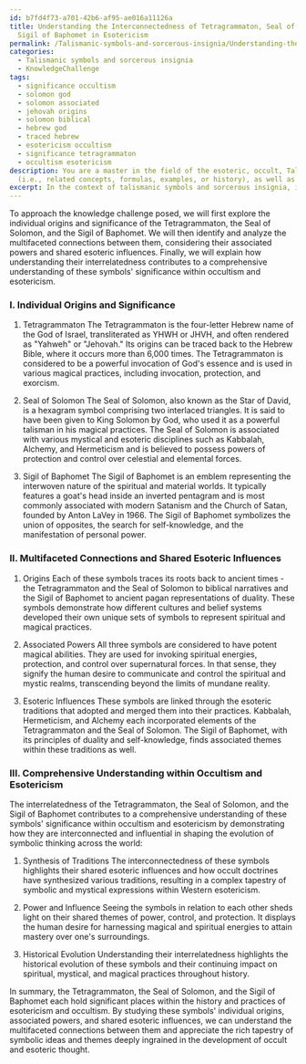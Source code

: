 ```yaml
---
id: b7fd4f73-a701-42b6-af95-ae016a11126a
title: Understanding the Interconnectedness of Tetragrammaton, Seal of Solomon, and
  Sigil of Baphomet in Esotericism
permalink: /Talismanic-symbols-and-sorcerous-insignia/Understanding-the-Interconnectedness-of-Tetragrammaton-Seal-of-Solomon-and-Sigil-of-Baphomet-in-Esot/
categories:
  - Talismanic symbols and sorcerous insignia
  - KnowledgeChallenge
tags:
  - significance occultism
  - solomon god
  - solomon associated
  - jehovah origins
  - solomon biblical
  - hebrew god
  - traced hebrew
  - esotericism occultism
  - significance tetragrammaton
  - occultism esotericism
description: You are a master in the field of the esoteric, occult, Talismanic symbols and sorcerous insignia and Education. You are a writer of tests, challenges, books and deep knowledge on Talismanic symbols and sorcerous insignia for initiates and students to gain deep insights and understanding from. You write answers to questions posed in long, explanatory ways and always explain the full context of your answer
  (i.e., related concepts, formulas, examples, or history), as well as the step-by-step thinking process you take to answer the challenges. Be rigorous and thorough, and summarize the key themes, ideas, and conclusions at the end.
excerpt: In the context of talismanic symbols and sorcerous insignia, identify the multifaceted connections between the Tetragrammaton, the Seal of Solomon, and the Sigil of Baphomet, considering their origins, associated powers, and shared esoteric influences; explain how their interrelatedness contributes to a comprehensive understanding of these symbols' significance within occultism and esotericism.
---
```

To approach the knowledge challenge posed, we will first explore the individual origins and significance of the Tetragrammaton, the Seal of Solomon, and the Sigil of Baphomet. We will then identify and analyze the multifaceted connections between them, considering their associated powers and shared esoteric influences. Finally, we will explain how understanding their interrelatedness contributes to a comprehensive understanding of these symbols' significance within occultism and esotericism.

### I. Individual Origins and Significance

1. Tetragrammaton
The Tetragrammaton is the four-letter Hebrew name of the God of Israel, transliterated as YHWH or JHVH, and often rendered as "Yahweh" or "Jehovah." Its origins can be traced back to the Hebrew Bible, where it occurs more than 6,000 times. The Tetragrammaton is considered to be a powerful invocation of God's essence and is used in various magical practices, including invocation, protection, and exorcism.

2. Seal of Solomon
The Seal of Solomon, also known as the Star of David, is a hexagram symbol comprising two interlaced triangles. It is said to have been given to King Solomon by God, who used it as a powerful talisman in his magical practices. The Seal of Solomon is associated with various mystical and esoteric disciplines such as Kabbalah, Alchemy, and Hermeticism and is believed to possess powers of protection and control over celestial and elemental forces.

3. Sigil of Baphomet
The Sigil of Baphomet is an emblem representing the interwoven nature of the spiritual and material worlds. It typically features a goat's head inside an inverted pentagram and is most commonly associated with modern Satanism and the Church of Satan, founded by Anton LaVey in 1966. The Sigil of Baphomet symbolizes the union of opposites, the search for self-knowledge, and the manifestation of personal power.

### II. Multifaceted Connections and Shared Esoteric Influences

1. Origins
Each of these symbols traces its roots back to ancient times - the Tetragrammaton and the Seal of Solomon to biblical narratives and the Sigil of Baphomet to ancient pagan representations of duality. These symbols demonstrate how different cultures and belief systems developed their own unique sets of symbols to represent spiritual and magical practices.

2. Associated Powers
All three symbols are considered to have potent magical abilities. They are used for invoking spiritual energies, protection, and control over supernatural forces. In that sense, they signify the human desire to communicate and control the spiritual and mystic realms, transcending beyond the limits of mundane reality.

3. Esoteric Influences
These symbols are linked through the esoteric traditions that adopted and merged them into their practices. Kabbalah, Hermeticism, and Alchemy each incorporated elements of the Tetragrammaton and the Seal of Solomon. The Sigil of Baphomet, with its principles of duality and self-knowledge, finds associated themes within these traditions as well.

### III. Comprehensive Understanding within Occultism and Esotericism

The interrelatedness of the Tetragrammaton, the Seal of Solomon, and the Sigil of Baphomet contributes to a comprehensive understanding of these symbols' significance within occultism and esotericism by demonstrating how they are interconnected and influential in shaping the evolution of symbolic thinking across the world:

1. Synthesis of Traditions
The interconnectedness of these symbols highlights their shared esoteric influences and how occult doctrines have synthesized various traditions, resulting in a complex tapestry of symbolic and mystical expressions within Western esotericism.

2. Power and Influence
Seeing the symbols in relation to each other sheds light on their shared themes of power, control, and protection. It displays the human desire for harnessing magical and spiritual energies to attain mastery over one's surroundings.

3. Historical Evolution
Understanding their interrelatedness highlights the historical evolution of these symbols and their continuing impact on spiritual, mystical, and magical practices throughout history.

In summary, the Tetragrammaton, the Seal of Solomon, and the Sigil of Baphomet each hold significant places within the history and practices of esotericism and occultism. By studying these symbols' individual origins, associated powers, and shared esoteric influences, we can understand the multifaceted connections between them and appreciate the rich tapestry of symbolic ideas and themes deeply ingrained in the development of occult and esoteric thought.
